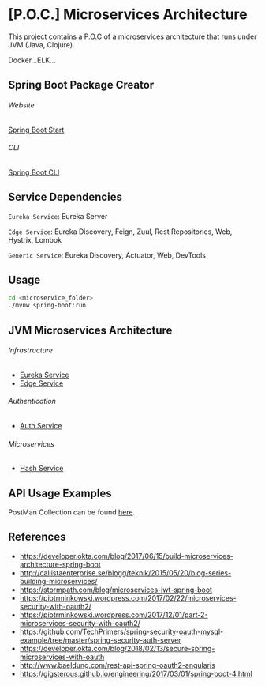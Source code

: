 # [P.O.C.] Microservices Architecture

This project contains a P.O.C of a microservices architecture that runs under JVM (Java, Clojure).

Docker...ELK...

## Spring Boot Package Creator

###### Website

[Spring Boot Start](https://start.spring.io)

###### CLI

[Spring Boot CLI](https://docs.spring.io/spring-boot/docs/current/reference/html/cli.html)

## Service Dependencies

`Eureka Service`: Eureka Server

`Edge Service`: Eureka Discovery, Feign, Zuul, Rest Repositories, Web, Hystrix, Lombok

`Generic Service`: Eureka Discovery, Actuator, Web, DevTools

## Usage

```bash
cd <microservice_folder>
./mvnw spring-boot:run
```

## JVM Microservices Architecture

###### Infrastructure

* [Eureka Service](infrastructure/eureka-service/README.md)
* [Edge Service]()

###### Authentication
* [Auth Service](infrastructure/auth-service/README.md)

###### Microservices
* [Hash Service](microservices/hash-service/README.md)

## API Usage Examples

PostMan Collection can be found [here](docs/postman-collection.json).

## References

* https://developer.okta.com/blog/2017/06/15/build-microservices-architecture-spring-boot
* http://callistaenterprise.se/blogg/teknik/2015/05/20/blog-series-building-microservices/
* https://stormpath.com/blog/microservices-jwt-spring-boot
* https://piotrminkowski.wordpress.com/2017/02/22/microservices-security-with-oauth2/
* https://piotrminkowski.wordpress.com/2017/12/01/part-2-microservices-security-with-oauth2/
* https://github.com/TechPrimers/spring-security-oauth-mysql-example/tree/master/spring-security-auth-server
* https://developer.okta.com/blog/2018/02/13/secure-spring-microservices-with-oauth
* http://www.baeldung.com/rest-api-spring-oauth2-angularjs
* https://gigsterous.github.io/engineering/2017/03/01/spring-boot-4.html